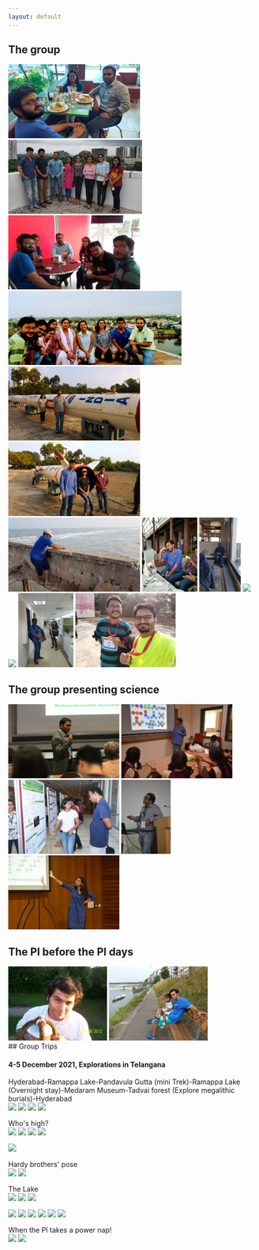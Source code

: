 ```yaml
---
layout: default
---
```

## The group
<img src="assets/img/sandwich.png"  height="150">
<img src="assets/img/transit.png"  height="150">
<img src="assets/img/IMG_20170801_162422.jpg"  height="150">     
<img src="assets/img/IMG-20180707-WA0002.jpg"  height="150">
<img src="assets/img/IMG-20181229-WA0012.jpg"  height="150">
<img src="assets/img/IMG-20181229-WA0014.jpg"  height="150">
<img src="assets/img/20181223_161551.jpg"  height="150">
<img src="assets/img/sab2.jpeg"  height="150">
<img src="assets/img/20190224_161103.jpg"  height="150">
<img src="assets/img/20200222_182353.jpg"  height="150">
<img src="assets/img/kicker.gif"  height="150">
<img src="assets/img/lockdown.jpeg"  height="150">
<img src="assets/img/runnersclub.jpg"  height="150">

<br>

## The group presenting science
<img src="assets/img/IMG_3314.JPG"  height="150">
<img src="assets/img/sab.jpeg"  height="150">
<img src="assets/img/mumbai.jpeg"  height="150">
<img src="assets/img/raghu1.jpg"  height="150">
<img src="assets/img/pra.jpeg"  height="150">

<br>

## The PI before the PI days
<img src="assets/img/100_6520.JPG"  height="150">
<img src="assets/img/20140609_190650.jpg"  height="150">

<br>
## Group Trips    

#### 4-5 December 2021, Explorations in Telangana    
Hyderabad-Ramappa Lake-Pandavula Gutta (mini Trek)-Ramappa Lake (Overnight stay)-Medaram Museum-Tadvai forest (Explore megalithic burials)-Hyderabad   
<img src="assets/img/trip2021dec/IMG_20211204_064414.jpg"  height="150">
<img src="assets/img/trip2021dec/IMG_20211204_131904.jpg"  height="150">
<img src="assets/img/trip2021dec/IMG_20211204_130423.jpg"  height="150">
<img src="assets/img/trip2021dec/IMG_20211204_105144.jpg"  height="150">

Who's high?      
<img src="assets/img/trip2021dec/IMG_20211204_121533.jpg"  height="150">
<img src="assets/img/trip2021dec/IMG_20211204_121617.jpg"  height="150">
<img src="assets/img/trip2021dec/IMG_20211204_121715.jpg"  height="150">
<img src="assets/img/trip2021dec/IMG_20211204_121910.jpg"  height="150">      

<img src="assets/img/trip2021dec/IMG_20211204_122611.jpg"  height="150">  

Hardy brothers' pose   
<img src="assets/img/trip2021dec/IMG_20211204_141210.jpg"  height="150">
<img src="assets/img/trip2021dec/IMG_20211204_141416.jpg"  height="150">  

The Lake      
<img src="assets/img/trip2021dec/IMG_20211204_174110.jpg"  height="150">
<img src="assets/img/trip2021dec/IMG_20211205_063906.jpg"  height="150">
<img src="assets/img/trip2021dec/IMG_20211205_080749.jpg"  height="150">    

<img src="assets/img/trip2021dec/IMG_20211205_083433.jpg"  height="150">  
<img src="assets/img/trip2021dec/IMG_20211205_084750.jpg"  height="150">  
<img src="assets/img/trip2021dec/IMG_20211205_085131.jpg"  height="150">  
<img src="assets/img/trip2021dec/IMG_20211205_124845.jpg"  height="150">  
<img src="assets/img/trip2021dec/IMG_20211205_125341.jpg"  height="150">  
<img src="assets/img/trip2021dec/IMG_20211205_125546.jpg"  height="150"> 

When the PI takes a power nap!    
<img src="assets/img/trip2021dec/IMG_20211205_152138.jpg"  height="150">
<img src="assets/img/trip2021dec/IMG_20211205_152252.jpg"  height="150">  



